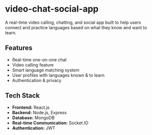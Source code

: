 # video-chat-social-app

A real-time video calling, chatting, and social app built to help users connect and practice languages based on what they know and want to learn.

## Features
-  Real-time one-on-one chat
-  Video calling feature
-  Smart language matching system
-  User profiles with languages known & to learn
-  Authentication & privacy

##  Tech Stack
- **Frontend:** React.js
- **Backend:** Node.js, Express
- **Database:** MongoDB
- **Real-time Communication:** Socket.IO
- **Authentication:** JWT
